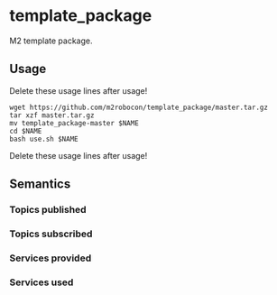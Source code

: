 # template_package
M2 template package.

## Usage
Delete these usage lines after usage!
```
wget https://github.com/m2robocon/template_package/master.tar.gz
tar xzf master.tar.gz
mv template_package-master $NAME
cd $NAME
bash use.sh $NAME
```
Delete these usage lines after usage!

<!--
### node1.py / setup1.launch
Explain the arguments
-->

## Semantics
### Topics published
### Topics subscribed
### Services provided
### Services used
